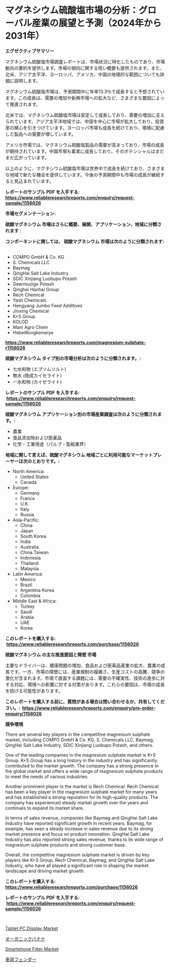 <p><h1>マグネシウム硫酸塩市場の分析：グローバル産業の展望と予測（2024年から2031年）</h1></p><p><strong>エグゼクティブサマリー</strong></p>
<p><p>マグネシウム硫酸塩市場調査レポートは、市場状況に特化したものであり、市場動向の要約を提供します。市場の傾向に関する短い概要も提供されます。また、北米、アジア太平洋、ヨーロッパ、アメリカ、中国の地理的な範囲についても詳細に説明します。</p><p>マグネシウム硫酸塩市場は、予測期間中に年率13.3％で成長すると予想されています。この成長は、需要の増加や新興市場への拡大など、さまざまな要因によって推進されます。</p><p>北米では、マグネシウム硫酸塩市場は安定して成長しており、需要の増加に支えられています。アジア太平洋地域では、中国を中心に市場が拡大しており、投資家の関心を引きつけています。ヨーロッパ市場も成長を続けており、環境に配慮した製品への需要が増しています。</p><p>アメリカ市場では、マグネシウム硫酸塩製品の需要が高まっており、市場の成長が期待されています。中国市場も着実に成長しており、そのポテンシャルはまだまだ広がっています。</p><p>以上のように、マグネシウム硫酸塩市場は世界中で成長を続けており、さまざまな地域で新たな機会を提供しています。今後の予測期間中も市場の成長が継続すると見込まれています。</p></p>
<p><strong>レポートのサンプル PDF を入手する: <a href="https://www.reliableresearchreports.com/enquiry/request-sample/1156026">https://www.reliableresearchreports.com/enquiry/request-sample/1156026</a></strong></p>
<p><strong>市場セグメンテーション:</strong></p>
<p><strong> 硫酸マグネシウム 市場はさらに概要、展開、アプリケーション、地域に分類されます :</strong></p>
<p><strong>コンポーネントに関しては、 硫酸マグネシウム 市場は次のように分類されます: &nbsp;</strong></p>
<p><ul><li>COMPO GmbH & Co. KG</li><li>S. Chemicals LLC</li><li>Baymag</li><li>QingHai Salt Lake Industry</li><li>SDIC Xinjiang Luobupo Potash</li><li>Geermuzige Potash</li><li>Qinghai Hanhai Group</li><li>Rech Chemical</li><li>Yash Chemicals</li><li>Hengyang Jumbo Feed Additives</li><li>Jinxing Chemical</li><li>K+S Group</li><li>KOLOD</li><li>Mani Agro Chem</li><li>HebeiRongkemeiye</li></ul></p>
<p><strong><a href="https://www.reliableresearchreports.com/magnesium-sulphate-r1156026">https://www.reliableresearchreports.com/magnesium-sulphate-r1156026</a></strong></p>
<p><strong> 硫酸マグネシウム タイプ別の市場分析は次のように分類されます。:</strong></p>
<p><ul><li>七水和物 (エプソムソルト)</li><li>無水 (焼成カイセライト)</li><li>一水和物 (カイゼライト)</li></ul></p>
<p><strong>レポートのサンプル PDF を入手する: &nbsp;<a href="https://www.reliableresearchreports.com/enquiry/request-sample/1156026">https://www.reliableresearchreports.com/enquiry/request-sample/1156026</a></strong></p>
<p><strong> 硫酸マグネシウム アプリケーション別の市場産業調査は次のように分類されます。:</strong></p>
<p><ul><li>農業</li><li>食品添加物および医薬品</li><li>化学・工業用途（パルプ・製紙業界）</li></ul></p>
<p><strong>地域に関して言えば、硫酸マグネシウム 地域ごとに利用可能なマーケットプレーヤーは次のとおりです。:</strong></p>
<p><ul>
    <li>
        North America:
        <ul>
            <li>United States</li>
            <li>Canada</li>
        </ul>
    </li>
    <li>
        Europe:
        <ul>
            <li>Germany</li>
            <li>France</li>
            <li>U.K.</li>
            <li>Italy</li>
            <li>Russia</li>
        </ul>
    </li>
    <li>
        Asia-Pacific:
        <ul>
            <li>China</li>
            <li>Japan</li>
            <li>South Korea</li>
            <li>India</li>
            <li>Australia</li>
            <li>China Taiwan</li>
            <li>Indonesia</li>
            <li>Thailand</li>
            <li>Malaysia</li>
        </ul>
    </li>
    <li>
        Latin America:
        <ul>
            <li>Mexico</li>
            <li>Brazil</li>
            <li>Argentina Korea</li>
            <li>Colombia</li>
        </ul>
    </li>
    <li>
        Middle East & Africa:
        <ul>
            <li>Turkey</li>
            <li>Saudi</li>
            <li>Arabia</li>
            <li>UAE</li>
            <li>Korea</li>
        </ul>
    </li>
    </ul></p>
<p><strong>このレポートを購入する: &nbsp;<a href="https://www.reliableresearchreports.com/purchase/1156026">https://www.reliableresearchreports.com/purchase/1156026</a></strong></p>
<p><strong>硫酸マグネシウム の主な推進要因と障壁 市場</strong></p>
<p><p>主要なドライバーは、健康問題の増加、食品および医薬品産業の拡大、農業の成長です。一方、市場の障壁には、産業規制の複雑さ、生産コストの高騰、競争の激化が含まれます。市場で直面する課題には、需要の不確実性、技術の進歩に対する対応、環境への影響に対する対策があります。これらの要因は、市場の成長を妨げる可能性があります。</p></p>
<p><strong>このレポートを購入する前に、質問がある場合は問い合わせるか、共有してください。:&nbsp; <a href="https://www.reliableresearchreports.com/enquiry/pre-order-enquiry/1156026">https://www.reliableresearchreports.com/enquiry/pre-order-enquiry/1156026</a></strong></p>
<p><strong>競争環境</strong></p>
<p><p>There are several key players in the competitive magnesium sulphate market, including COMPO GmbH & Co. KG, S. Chemicals LLC, Baymag, QingHai Salt Lake Industry, SDIC Xinjiang Luobupo Potash, and others.</p><p>One of the leading companies in the magnesium sulphate market is K+S Group. K+S Group has a long history in the industry and has significantly contributed to the market growth. The company has a strong presence in the global market and offers a wide range of magnesium sulphate products to meet the needs of various industries.</p><p>Another prominent player in the market is Rech Chemical. Rech Chemical has been a key player in the magnesium sulphate market for many years and has established a strong reputation for its high-quality products. The company has experienced steady market growth over the years and continues to expand its market share.</p><p>In terms of sales revenue, companies like Baymag and QingHai Salt Lake Industry have reported significant growth in recent years. Baymag, for example, has seen a steady increase in sales revenue due to its strong market presence and focus on product innovation. QingHai Salt Lake Industry has also reported strong sales revenue, thanks to its wide range of magnesium sulphate products and strong customer base.</p><p>Overall, the competitive magnesium sulphate market is driven by key players like K+S Group, Rech Chemical, Baymag, and QingHai Salt Lake Industry, who have all played a significant role in shaping the market landscape and driving market growth.</p></p>
<p><strong>このレポートを購入する: &nbsp; <a href="https://www.reliableresearchreports.com/purchase/1156026">https://www.reliableresearchreports.com/purchase/1156026</a></strong></p>
<p><strong>レポートのサンプル PDF を入手する: &nbsp;<a href="https://www.reliableresearchreports.com/enquiry/request-sample/1156026">https://www.reliableresearchreports.com/enquiry/request-sample/1156026</a></strong><strong></strong></p>
<p>&nbsp;</p>
<p><p><a href="https://www.linkedin.com/pulse/tablet-pc-display-market-size-reveals-best-marketing-channels-s68jc?trackingId=%2FMUcDBd%2FhCEDXeEgdE2jEg%3D%3D">Tablet PC Display Market</a></p><p><a href="https://github.com/EstelWisozk1/Market-Research-Report-List-1/blob/main/381056526829.md">オーガニックバナナ</a></p><p><a href="https://www.linkedin.com/pulse/smartphone-filter-market-size-reveals-best-marketing-channels-sxxtc?trackingId=ef9s90lbcRptgXXVO1GcHg%3D%3D">Smartphone Filter Market</a></p><p><a href="https://github.com/wkuactfdzwizk06/Market-Research-Report-List-1/blob/main/544979326830.md">車両フェンダー</a></p></p>